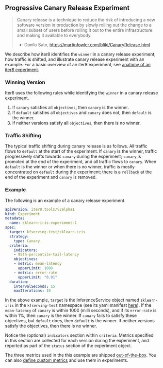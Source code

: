 ## Progressive Canary Release Experiment

> Canary release is a technique to reduce the risk of introducing a new software version in production by slowly rolling out the change to a small subset of users before rolling it out to the entire infrastructure and making it available to everybody.
> - Danilo Sato, https://martinfowler.com/bliki/CanaryRelease.html

We describe how iter8 identifies the `winner` in a canary release experiment, how traffic is shifted, and illustrate canary release experiment with an example. For a basic overview of an iter8 experiment, see [anatomy of an iter8 experiment](anatomy.md).

### Winning Version

Iter8 uses the following rules while identifying the `winner` in a canary release experiment.

1. If `canary` satisfies all `objectives`, then `canary` is the winner.
2. If `default` satisfies all `objectives` and `canary` does not, then `default` is the winner.
3. If neither versions satisfy all `objectives`, then there is no winner.

### Traffic Shifting

The typical traffic shifting during canary release is as follows. All traffic flows to `default` at the start of the experiment. If `canary` is the winner, traffic progressively shifts towards `canary` during the experiment; `canary` is promoted at the end of the experiment, and all traffic flows to `canary`. When `default` is the winner or when there is no winner, traffic is mostly concentrated on `default` during the experiment; there is a `rollback` at the end of the experiment and `canary` is removed.

### Example

The following is an example of a canary release experiment.

```yaml
apiVersion: iter8.tools/v2alpha1
kind: Experiment
metadata:
  name: sklearn-iris-experiment-1
spec:
  target: kfserving-test/sklearn-iris
  strategy:
    type: Canary
  criteria:
    indicators:
    - 95th-percentile-tail-latency
    objectives:
    - metric: mean-latency
      upperLimit: 1000
    - metric: error-rate
      upperLimit: "0.01"
  duration:
    intervalSeconds: 15
    maxIterations: 10
```

In the above example, `target` is the InferenceService object named `sklearn-iris` in the `kfserving-test` namespace (see its yaml manifest [here](../samples/common/sklearn-iris.yaml)). If the `mean-latency` of `canary` is within 1000 (milli seconds), and if its `error-rate` is within 1%, then `canary` is the winner. If `canary` fails to satisfy these objectives, but `default` does, then `default` is the winner. If neither versions satisfy the objectives, then there is no winner.

Notice the (optional) `indicators` section within `criteria`. Metrics specified in this section are collected for each version during the experiment, and reported as part of the `status` section of the experiment object.

The three metrics used in the this example are shipped [out-of-the-box](metrics_ootb.md). You can also [define custom metrics](metrics_custom.md) and use them in experiments.